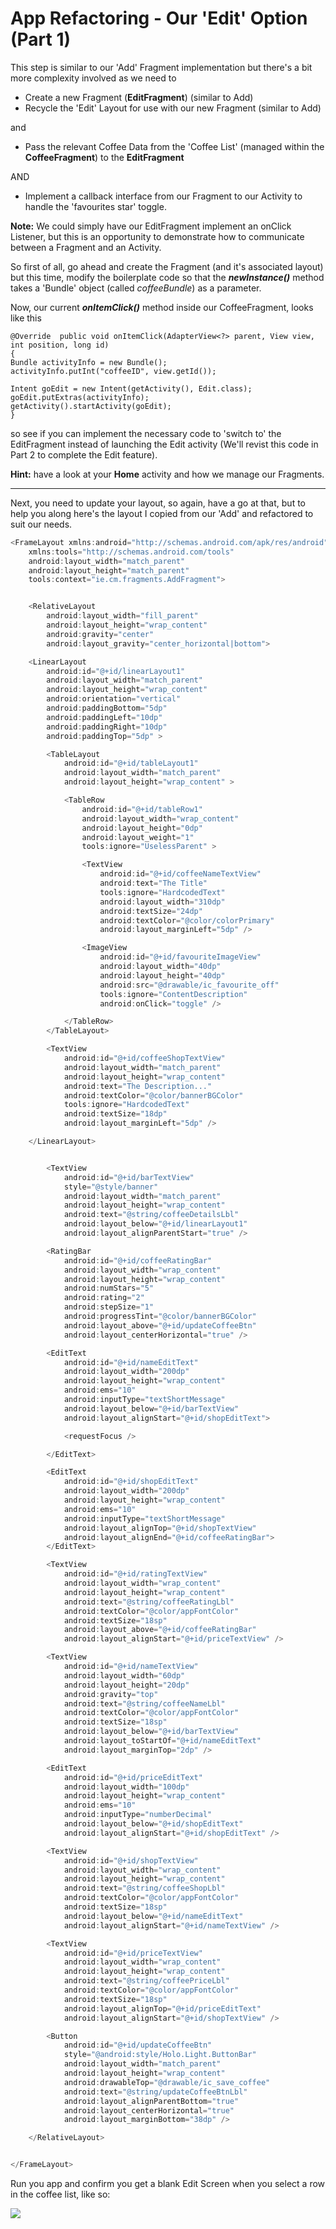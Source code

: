 # App Refactoring - Our 'Edit' Option \(Part 1\)

This step is similar to our 'Add' Fragment implementation but there's a bit more complexity involved as we need to

* Create a new Fragment \(**EditFragment**\) \(similar to Add\)
* Recycle the 'Edit' Layout for use with our new Fragment \(similar to Add\)

and

* Pass the relevant Coffee Data from the 'Coffee List' \(managed within the **CoffeeFragment**\) to the **EditFragment**

AND

* Implement a callback interface from our Fragment to our Activity to handle the 'favourites star' toggle.

**Note:** We could simply have our EditFragment implement an onClick Listener, but this is an opportunity to demonstrate how to communicate between a Fragment and an Activity.

So first of all, go ahead and create the Fragment \(and it's associated layout\) but this time, modify the boilerplate code so that the **_newInstance\(\)_** method takes a 'Bundle' object \(called _coffeeBundle_\) as a parameter.

Now, our current _**onItemClick\(\)**_ method inside our CoffeeFragment, looks like this

```
@Override  public void onItemClick(AdapterView<?> parent, View view, int position, long id) 
{    
Bundle activityInfo = new Bundle();    
activityInfo.putInt("coffeeID", view.getId());    

Intent goEdit = new Intent(getActivity(), Edit.class);
goEdit.putExtras(activityInfo);   
getActivity().startActivity(goEdit);  
}
```

so see if you can implement the necessary code to 'switch to' the EditFragment instead of launching the Edit activity \(We'll revist this code in Part 2 to complete the Edit feature\).

**Hint:** have a look at your **Home** activity and how we manage our Fragments.

---

Next, you need to update your layout, so again, have a go at that, but to help you along here's the layout I copied from our 'Add' and refactored to suit our needs.

```js
<FrameLayout xmlns:android="http://schemas.android.com/apk/res/android"
    xmlns:tools="http://schemas.android.com/tools"
    android:layout_width="match_parent"
    android:layout_height="match_parent"
    tools:context="ie.cm.fragments.AddFragment">


    <RelativeLayout
        android:layout_width="fill_parent"
        android:layout_height="wrap_content"
        android:gravity="center"
        android:layout_gravity="center_horizontal|bottom">

    <LinearLayout
        android:id="@+id/linearLayout1"
        android:layout_width="match_parent"
        android:layout_height="wrap_content"
        android:orientation="vertical"
        android:paddingBottom="5dp"
        android:paddingLeft="10dp"
        android:paddingRight="10dp"
        android:paddingTop="5dp" >

        <TableLayout
            android:id="@+id/tableLayout1"
            android:layout_width="match_parent"
            android:layout_height="wrap_content" >

            <TableRow
                android:id="@+id/tableRow1"
                android:layout_width="wrap_content"
                android:layout_height="0dp"
                android:layout_weight="1"
                tools:ignore="UselessParent" >

                <TextView
                    android:id="@+id/coffeeNameTextView"
                    android:text="The Title"
                    tools:ignore="HardcodedText"
                    android:layout_width="310dp"
                    android:textSize="24dp"
                    android:textColor="@color/colorPrimary"
                    android:layout_marginLeft="5dp" />

                <ImageView
                    android:id="@+id/favouriteImageView"
                    android:layout_width="40dp"
                    android:layout_height="40dp"
                    android:src="@drawable/ic_favourite_off"
                    tools:ignore="ContentDescription"
                    android:onClick="toggle" />

            </TableRow>
        </TableLayout>

        <TextView
            android:id="@+id/coffeeShopTextView"
            android:layout_width="match_parent"
            android:layout_height="wrap_content"
            android:text="The Description..."
            android:textColor="@color/bannerBGColor"
            tools:ignore="HardcodedText"
            android:textSize="18dp"
            android:layout_marginLeft="5dp" />

    </LinearLayout>


        <TextView
            android:id="@+id/barTextView"
            style="@style/banner"
            android:layout_width="match_parent"
            android:layout_height="wrap_content"
            android:text="@string/coffeeDetailsLbl"
            android:layout_below="@+id/linearLayout1"
            android:layout_alignParentStart="true" />

        <RatingBar
            android:id="@+id/coffeeRatingBar"
            android:layout_width="wrap_content"
            android:layout_height="wrap_content"
            android:numStars="5"
            android:rating="2"
            android:stepSize="1"
            android:progressTint="@color/bannerBGColor"
            android:layout_above="@+id/updateCoffeeBtn"
            android:layout_centerHorizontal="true" />

        <EditText
            android:id="@+id/nameEditText"
            android:layout_width="200dp"
            android:layout_height="wrap_content"
            android:ems="10"
            android:inputType="textShortMessage"
            android:layout_below="@+id/barTextView"
            android:layout_alignStart="@+id/shopEditText">

            <requestFocus />

        </EditText>

        <EditText
            android:id="@+id/shopEditText"
            android:layout_width="200dp"
            android:layout_height="wrap_content"
            android:ems="10"
            android:inputType="textShortMessage"
            android:layout_alignTop="@+id/shopTextView"
            android:layout_alignEnd="@+id/coffeeRatingBar">
        </EditText>

        <TextView
            android:id="@+id/ratingTextView"
            android:layout_width="wrap_content"
            android:layout_height="wrap_content"
            android:text="@string/coffeeRatingLbl"
            android:textColor="@color/appFontColor"
            android:textSize="18sp"
            android:layout_above="@+id/coffeeRatingBar"
            android:layout_alignStart="@+id/priceTextView" />

        <TextView
            android:id="@+id/nameTextView"
            android:layout_width="60dp"
            android:layout_height="20dp"
            android:gravity="top"
            android:text="@string/coffeeNameLbl"
            android:textColor="@color/appFontColor"
            android:textSize="18sp"
            android:layout_below="@+id/barTextView"
            android:layout_toStartOf="@+id/nameEditText"
            android:layout_marginTop="2dp" />

        <EditText
            android:id="@+id/priceEditText"
            android:layout_width="100dp"
            android:layout_height="wrap_content"
            android:ems="10"
            android:inputType="numberDecimal"
            android:layout_below="@+id/shopEditText"
            android:layout_alignStart="@+id/shopEditText" />

        <TextView
            android:id="@+id/shopTextView"
            android:layout_width="wrap_content"
            android:layout_height="wrap_content"
            android:text="@string/coffeeShopLbl"
            android:textColor="@color/appFontColor"
            android:textSize="18sp"
            android:layout_below="@+id/nameEditText"
            android:layout_alignStart="@+id/nameTextView" />

        <TextView
            android:id="@+id/priceTextView"
            android:layout_width="wrap_content"
            android:layout_height="wrap_content"
            android:text="@string/coffeePriceLbl"
            android:textColor="@color/appFontColor"
            android:textSize="18sp"
            android:layout_alignTop="@+id/priceEditText"
            android:layout_alignStart="@+id/shopTextView" />

        <Button
            android:id="@+id/updateCoffeeBtn"
            style="@android:style/Holo.Light.ButtonBar"
            android:layout_width="match_parent"
            android:layout_height="wrap_content"
            android:drawableTop="@drawable/ic_save_coffee"
            android:text="@string/updateCoffeeBtnLbl"
            android:layout_alignParentBottom="true"
            android:layout_centerHorizontal="true"
            android:layout_marginBottom="38dp" />

    </RelativeLayout>


</FrameLayout>
```

Run you app and confirm you get a blank Edit Screen when you select a row in the coffee list, like so:

![](/assets/lab508.png)

